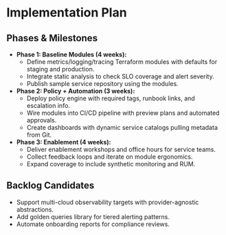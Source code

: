 # Implementation Plan

## Phases & Milestones
- **Phase 1: Baseline Modules (4 weeks):**
  - Define metrics/logging/tracing Terraform modules with defaults for staging and production.
  - Integrate static analysis to check SLO coverage and alert severity.
  - Publish sample service repository using the modules.
- **Phase 2: Policy + Automation (3 weeks):**
  - Deploy policy engine with required tags, runbook links, and escalation info.
  - Wire modules into CI/CD pipeline with preview plans and automated approvals.
  - Create dashboards with dynamic service catalogs pulling metadata from Git.
- **Phase 3: Enablement (4 weeks):**
  - Deliver enablement workshops and office hours for service teams.
  - Collect feedback loops and iterate on module ergonomics.
  - Expand coverage to include synthetic monitoring and RUM.

## Backlog Candidates
- Support multi-cloud observability targets with provider-agnostic abstractions.
- Add golden queries library for tiered alerting patterns.
- Automate onboarding reports for compliance reviews.
